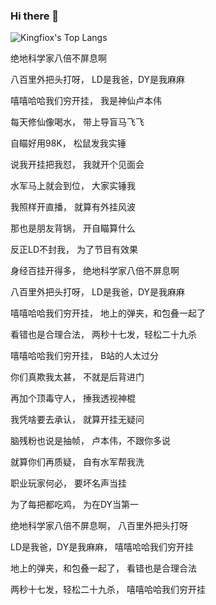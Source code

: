 ### Hi there 👋

![Kingfiox's Top Langs](https://github-readme-stats.vercel.app/api/top-langs/?username=KINGFIOX&layout=compact)

绝地科学家八倍不屏息啊

八百里外把头打呀， LD是我爸，DY是我麻麻

嘻嘻哈哈我们穷开挂， 我是神仙卢本伟

每天修仙像喝水， 带上导盲马飞飞

自瞄好用98K， 松鼠发我实锤

说我开挂把我怼， 我就开个见面会

水军马上就会到位， 大家实锤我

我照样开直播， 就算有外挂风波

那也是朋友背锅， 开自瞄算什么

反正LD不封我， 为了节目有效果

身经百挂开得多， 绝地科学家八倍不屏息啊

八百里外把头打呀， LD是我爸，DY是我麻麻

嘻嘻哈哈我们穷开挂， 地上的弹夹，和包叠一起了

看错也是合理合法， 两秒十七发，轻松二十九杀

嘻嘻哈哈我们穷开挂， B站的人太过分

你们真欺我太甚， 不就是后背进门

再加个顶毒守人， 捶我透视神棍

我凭啥要去承认， 就算开挂无疑问

脑残粉也说是抽帧， 卢本伟，不跟你多说

就算你们再质疑， 自有水军帮我洗

职业玩家何必， 要坏名声当挂

为了每把都吃鸡， 为在DY当第一

绝地科学家八倍不屏息啊， 八百里外把头打呀

LD是我爸，DY是我麻麻， 嘻嘻哈哈我们穷开挂

地上的弹夹，和包叠一起了， 看错也是合理合法

两秒十七发，轻松二十九杀， 嘻嘻哈哈我们穷开挂
